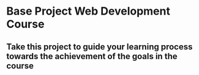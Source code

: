 # Base Project Web Development Course

## Take this project to guide your learning process towards the achievement of the goals in the course